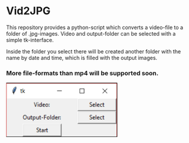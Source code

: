 # Vid2JPG
This repository provides a python-script which converts a video-file to a folder of .jpg-images. Video and output-folder can be selected with a simple tk-interface.

Inside the folder you select there will be created another folder with the name by date and time, which is filled with the output images.

### More file-formats than mp4 will be supported soon.

<img src = "InterfacePreview.PNG" width = "300">
